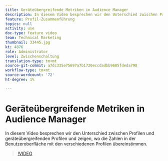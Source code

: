 ```yaml
---
title: Geräteübergreifende Metriken in Audience Manager
description: In diesem Video besprechen wir den Unterschied zwischen Profilen und geräteübergreifenden Profilen und zeigen, wo die Zahlen in der Benutzeroberfläche mit den verschiedenen Profilen übereinstimmen.
feature: Profil-Zusammenführung
topics: null
activity: use
doc-type: feature video
team: Technical Marketing
thumbnail: 33445.jpg
kt: 4876
role: Administrator
level: Zwischenschaltung
translation-type: tm+mt
source-git-commit: a7dc335e75697a7b1720eccdadbb9605fdeda798
workflow-type: tm+mt
source-wordcount: '72'
ht-degree: 1%

---
```



# Geräteübergreifende Metriken in Audience Manager

In diesem Video besprechen wir den Unterschied zwischen Profilen und geräteübergreifenden Profilen und zeigen, wo die Zahlen in der Benutzeroberfläche mit den verschiedenen Profilen übereinstimmen.

>[!VIDEO](https://video.tv.adobe.com/v/33445/?quality=12)
